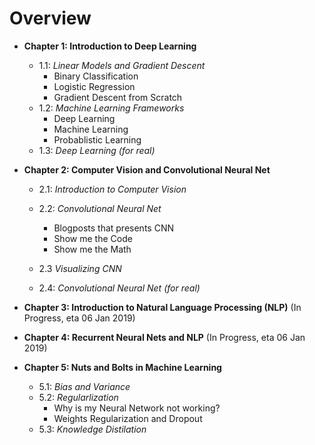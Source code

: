 
# Overview

- **Chapter 1: Introduction to Deep Learning**
  - 1.1: *Linear Models and Gradient Descent*
    - Binary Classification
    - Logistic Regression
    - Gradient Descent from Scratch
  - 1.2: *Machine Learning Frameworks*
    - Deep Learning
    - Machine Learning
    - Probablistic Learning
  - 1.3: *Deep Learning (for real)*

- **Chapter 2: Computer Vision and Convolutional Neural Net**
  - 2.1: *Introduction to Computer Vision*

  - 2.2: *Convolutional Neural Net*
    - Blogposts that presents CNN
    - Show me the Code
    - Show me the Math
  - 2.3 *Visualizing CNN*
  - 2.4: *Convolutional Neural Net (for real)*
  
  
- **Chapter 3: Introduction to Natural Language Processing (NLP)** (In Progress, eta 06 Jan 2019)
 
 
- **Chapter 4: Recurrent Neural Nets and NLP** (In Progress, eta 06 Jan 2019)
 
 
- **Chapter 5: Nuts and Bolts in Machine Learning** 
  - 5.1: *Bias and Variance*
  - 5.2: *Regularlization*
    - Why is my Neural Network not working?
    - Weights Regularization and Dropout
  - 5.3: *Knowledge Distilation*
